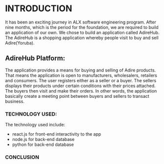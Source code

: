 # INTRODUCTION

It has been an exciting journey in ALX software engineering program. After nine months, which is the period for the foundation, we are required to build an application of our own.
We chose to build an application called AdireHub. The AdireHub is a shopping application whereby people visit to buy and sell Adire(Yoruba).

## AdireHub Platform:

The application provides a means for buying and selling of Adire products. That means the application is open to manufacturers, wholesalers, retailers and consumers.
The user registers either as a seller or a buyer. The sellers displays their products under certain conditions with their prices attached. The buyers then visit and make their orders.
In other words, the application basically create a meeting point between buyers and sellers to transact business.

### TECHNOLOGY USED:

The technology used include:
- react.js for front-end interactivity to the app
- node.js for back-end database
- python for back-end database

### CONCLUSION
